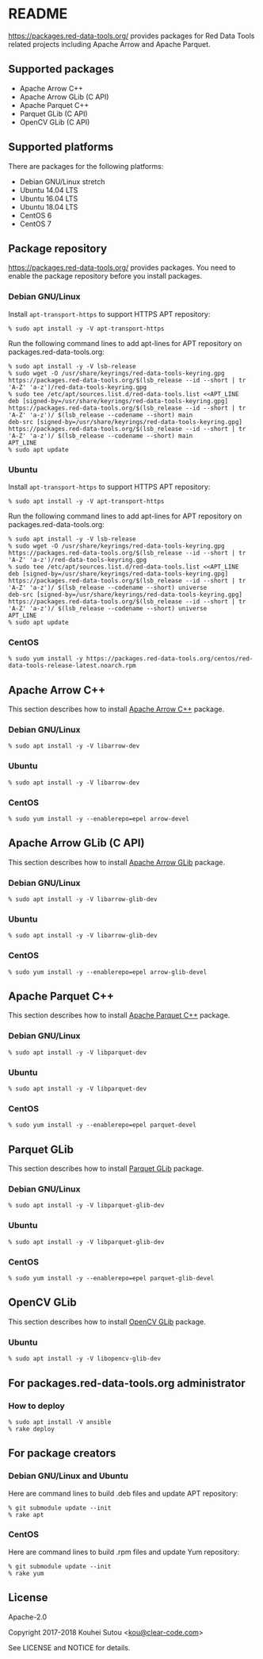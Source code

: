 # README

https://packages.red-data-tools.org/ provides packages for Red Data
Tools related projects including Apache Arrow and Apache Parquet.

## Supported packages

  * Apache Arrow C++
  * Apache Arrow GLib (C API)
  * Apache Parquet C++
  * Parquet GLib (C API)
  * OpenCV GLib (C API)

## Supported platforms

There are packages for the following platforms:

  * Debian GNU/Linux stretch
  * Ubuntu 14.04 LTS
  * Ubuntu 16.04 LTS
  * Ubuntu 18.04 LTS
  * CentOS 6
  * CentOS 7

## Package repository

https://packages.red-data-tools.org/ provides packages. You need to
enable the package repository before you install packages.

### Debian GNU/Linux

Install `apt-transport-https` to support HTTPS APT repository:

```console
% sudo apt install -y -V apt-transport-https
```

Run the following command lines to add apt-lines for APT repository on
packages.red-data-tools.org:

```console
% sudo apt install -y -V lsb-release
% sudo wget -O /usr/share/keyrings/red-data-tools-keyring.gpg https://packages.red-data-tools.org/$(lsb_release --id --short | tr 'A-Z' 'a-z')/red-data-tools-keyring.gpg
% sudo tee /etc/apt/sources.list.d/red-data-tools.list <<APT_LINE
deb [signed-by=/usr/share/keyrings/red-data-tools-keyring.gpg] https://packages.red-data-tools.org/$(lsb_release --id --short | tr 'A-Z' 'a-z')/ $(lsb_release --codename --short) main
deb-src [signed-by=/usr/share/keyrings/red-data-tools-keyring.gpg] https://packages.red-data-tools.org/$(lsb_release --id --short | tr 'A-Z' 'a-z')/ $(lsb_release --codename --short) main
APT_LINE
% sudo apt update
```

### Ubuntu

Install `apt-transport-https` to support HTTPS APT repository:

```console
% sudo apt install -y -V apt-transport-https
```

Run the following command lines to add apt-lines for APT repository on
packages.red-data-tools.org:

```console
% sudo apt install -y -V lsb-release
% sudo wget -O /usr/share/keyrings/red-data-tools-keyring.gpg https://packages.red-data-tools.org/$(lsb_release --id --short | tr 'A-Z' 'a-z')/red-data-tools-keyring.gpg
% sudo tee /etc/apt/sources.list.d/red-data-tools.list <<APT_LINE
deb [signed-by=/usr/share/keyrings/red-data-tools-keyring.gpg] https://packages.red-data-tools.org/$(lsb_release --id --short | tr 'A-Z' 'a-z')/ $(lsb_release --codename --short) universe
deb-src [signed-by=/usr/share/keyrings/red-data-tools-keyring.gpg] https://packages.red-data-tools.org/$(lsb_release --id --short | tr 'A-Z' 'a-z')/ $(lsb_release --codename --short) universe
APT_LINE
% sudo apt update
```

### CentOS

```console
% sudo yum install -y https://packages.red-data-tools.org/centos/red-data-tools-release-latest.noarch.rpm
```

## Apache Arrow C++

This section describes how to install
[Apache Arrow C++](https://github.com/apache/arrow/tree/master/cpp)
package.

### Debian GNU/Linux

```console
% sudo apt install -y -V libarrow-dev
```

### Ubuntu

```console
% sudo apt install -y -V libarrow-dev
```

### CentOS

```console
% sudo yum install -y --enablerepo=epel arrow-devel
```

## Apache Arrow GLib (C API)

This section describes how to install
[Apache Arrow GLib](https://github.com/apache/arrow/tree/master/c_glib)
package.

### Debian GNU/Linux

```console
% sudo apt install -y -V libarrow-glib-dev
```

### Ubuntu

```console
% sudo apt install -y -V libarrow-glib-dev
```

### CentOS

```console
% sudo yum install -y --enablerepo=epel arrow-glib-devel
```

## Apache Parquet C++

This section describes how to install
[Apache Parquet C++](https://github.com/apache/parquet-cpp) package.

### Debian GNU/Linux

```console
% sudo apt install -y -V libparquet-dev
```

### Ubuntu

```console
% sudo apt install -y -V libparquet-dev
```

### CentOS

```console
% sudo yum install -y --enablerepo=epel parquet-devel
```

## Parquet GLib

This section describes how to install
[Parquet GLib](https://github.com/red-data-tools/parquet-glib) package.

### Debian GNU/Linux

```console
% sudo apt install -y -V libparquet-glib-dev
```

### Ubuntu

```console
% sudo apt install -y -V libparquet-glib-dev
```

### CentOS

```console
% sudo yum install -y --enablerepo=epel parquet-glib-devel
```

## OpenCV GLib

This section describes how to install
[OpenCV GLib](https://github.com/red-data-tools/opencv-glib) package.

### Ubuntu

```console
% sudo apt install -y -V libopencv-glib-dev
```

## For packages.red-data-tools.org administrator

### How to deploy

```console
% sudo apt install -V ansible
% rake deploy
```

## For package creators

### Debian GNU/Linux and Ubuntu

Here are command lines to build .deb files and update APT repository:

```console
% git submodule update --init
% rake apt
```

### CentOS

Here are command lines to build .rpm files and update Yum repository:

```console
% git submodule update --init
% rake yum
```

## License

Apache-2.0

Copyright 2017-2018 Kouhei Sutou \<kou@clear-code.com\>

See LICENSE and NOTICE for details.
